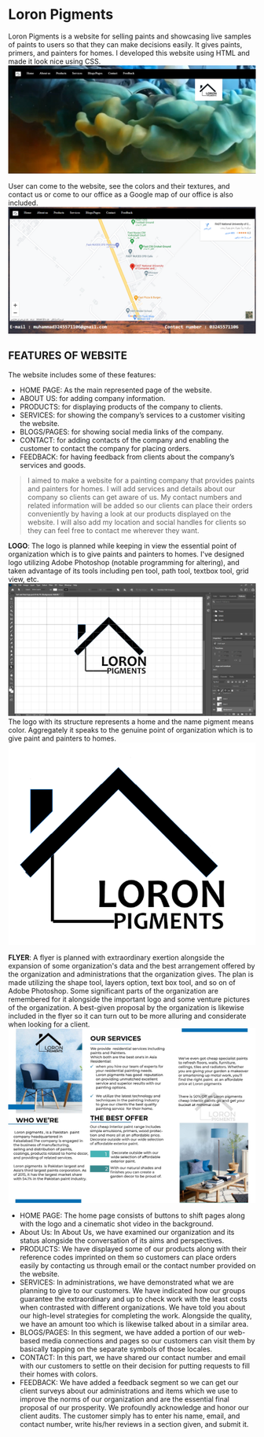 # Loron Pigments
Loron Pigments is a website for selling paints and showcasing live samples of paints to users so that they can make decisions easily.
It gives paints, primers, and painters for homes.
I developed this website using HTML and made it look nice using CSS.
![Website image](./Images_Github/index.jpg)

User can come to the website, see the colors and their textures, and contact us or come to our office as a Google map of our office is also included.
![Logo image](./Images_Github/map.png)

## FEATURES OF WEBSITE
The website includes some of these features:
* HOME PAGE: As the main represented page of the website.
* ABOUT US: for adding company information.
* PRODUCTS: for displaying products of the company to clients.
* SERVICES: for showing the company’s services to a customer visiting the website.
* BLOGS/PAGES: for showing social media links of the company.
* CONTACT: for adding contacts of the company and enabling the customer to contact the company for placing orders.
* FEEDBACK: for having feedback from clients about the company’s services and goods.

> I aimed to make a website for a painting company that provides paints and painters for homes. I will add services and details about our company so clients can get aware of us. My contact numbers and related information will be added so our clients can place their orders conveniently by having a look at our products displayed on the website. I will also add my location and social handles for clients so they can feel free to contact me wherever they want.

<b>LOGO</b>: The logo is planned while keeping in view the essential point of organization which is to give paints and painters to homes.
I've designed logo utilizing Adobe Photoshop (notable programming for altering), and taken advantage of its tools including pen tool, path tool, textbox tool, grid view, etc.
![Logo image](./Images_Github/logo_ap.png)
The logo with its structure represents a home and the name pigment means color. Aggregately it speaks to the genuine point of organization which is to give paint and painters to homes.
![Logo image](./Images_Github/logo.png)

<b>FLYER</b>: A flyer is planned with extraordinary exertion alongside the expansion of some organization's data and the best arrangement offered by the organization and administrations that the organization gives. The plan is made utilizing the shape tool, layers option, text box tool,  and so on of Adobe Photoshop. Some significant parts of the organization are remembered for it alongside the important logo and some venture pictures of the organization. A best-given proposal by the organization is likewise included in the flyer so it can turn out to be more alluring and considerate when looking for a client.
![Logo image](./Images_Github/flyer.jpg)

* HOME PAGE: The home page consists of buttons to shift pages along with the logo and a cinematic shot video in the background.
* About Us: In About Us, we have examined our organization and its status alongside the conversation of its aims and perspectives. 
* PRODUCTS: We have displayed some of our products along with their reference codes imprinted on them so customers can place orders easily by contacting us through email or the contact number provided on the website.
* SERVICES: In administrations, we have demonstrated what we are planning to give to our customers. We have indicated how our groups guarantee the extraordinary and up to check work with the least costs when contrasted with different organizations. 
We have told you about our high-level strategies for completing the work. 
Alongside the quality, we have an amount too which is likewise talked about in a similar area.
* BLOGS/PAGES: In this segment, we have added a portion of our web-based media connections and pages so our customers can visit them by basically tapping on the separate symbols of those locales.
* CONTACT: In this part, we have shared our contact number and email with our customers to settle on their decision for putting requests to fill their homes with colors.
* FEEDBACK: We have added a feedback segment so we can get our client surveys about our administrations and items which we use to improve the norms of our organization and are the essential final proposal of our prosperity. We profoundly acknowledge and honor our client audits. The customer simply has to enter his name, email, and contact number, write his/her reviews in a section given, and submit it.
